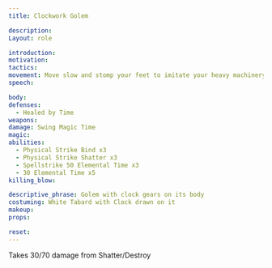 ```yaml
---
title: Clockwork Golem

description: 
Layout: role

introduction: 
motivation: 
tactics: 
movement: Move slow and stomp your feet to imitate your heavy machinery weight 
speech:

body:
defenses: 
  - Healed by Time
weapons: 
damage: Swing Magic Time
magic: 
abilities: 
  - Physical Strike Bind x3
  - Physical Strike Shatter x3
  - Spellstrike 50 Elemental Time x3
  - 30 Elemental Time x5
killing_blow: 

descriptive_phrase: Golem with clock gears on its body
costuming: White Tabard with Clock drawn on it
makeup:
props: 

reset:
---
```




Takes 30/70 damage from Shatter/Destroy









